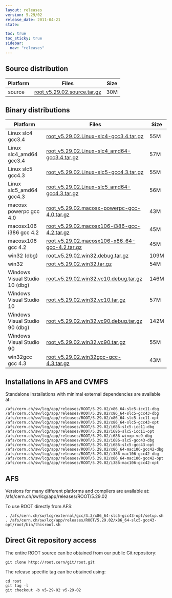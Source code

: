 ```yaml
---
layout: releases
version: 5.29/02
release_date: 2011-04-21
state:

toc: true
toc_sticky: true
sidebar:
  nav: "releases"
---
```



## Source distribution

| Platform       | Files | Size |
|-----------|-------|-----|
| source | [root_v5.29.02.source.tar.gz](https://root.cern/download/root_v5.29.02.source.tar.gz) |  30M |


## Binary distributions

| Platform       | Files | Size |
|-----------|-------|-----|
| Linux slc4 gcc3.4 | [root_v5.29.02.Linux-slc4-gcc3.4.tar.gz](https://root.cern/download/root_v5.29.02.Linux-slc4-gcc3.4.tar.gz) |  55M |
| Linux slc4_amd64 gcc3.4 | [root_v5.29.02.Linux-slc4_amd64-gcc3.4.tar.gz](https://root.cern/download/root_v5.29.02.Linux-slc4_amd64-gcc3.4.tar.gz) |  57M |
| Linux slc5 gcc4.3 | [root_v5.29.02.Linux-slc5-gcc4.3.tar.gz](https://root.cern/download/root_v5.29.02.Linux-slc5-gcc4.3.tar.gz) |  55M |
| Linux slc5_amd64 gcc4.3 | [root_v5.29.02.Linux-slc5_amd64-gcc4.3.tar.gz](https://root.cern/download/root_v5.29.02.Linux-slc5_amd64-gcc4.3.tar.gz) |  56M |
| macosx powerpc gcc 4.0 | [root_v5.29.02.macosx-powerpc-gcc-4.0.tar.gz](https://root.cern/download/root_v5.29.02.macosx-powerpc-gcc-4.0.tar.gz) |  43M |
| macosx106 i386 gcc 4.2 | [root_v5.29.02.macosx106-i386-gcc-4.2.tar.gz](https://root.cern/download/root_v5.29.02.macosx106-i386-gcc-4.2.tar.gz) |  45M |
| macosx106 gcc 4.2 | [root_v5.29.02.macosx106-x86_64-gcc-4.2.tar.gz](https://root.cern/download/root_v5.29.02.macosx106-x86_64-gcc-4.2.tar.gz) |  45M |
| win32 (dbg) | [root_v5.29.02.win32.debug.tar.gz](https://root.cern/download/root_v5.29.02.win32.debug.tar.gz) | 109M |
| win32 | [root_v5.29.02.win32.tar.gz](https://root.cern/download/root_v5.29.02.win32.tar.gz) |  54M |
| Windows Visual Studio 10 (dbg) | [root_v5.29.02.win32.vc10.debug.tar.gz](https://root.cern/download/root_v5.29.02.win32.vc10.debug.tar.gz) | 146M |
| Windows Visual Studio 10 | [root_v5.29.02.win32.vc10.tar.gz](https://root.cern/download/root_v5.29.02.win32.vc10.tar.gz) |  57M |
| Windows Visual Studio 90 (dbg) | [root_v5.29.02.win32.vc90.debug.tar.gz](https://root.cern/download/root_v5.29.02.win32.vc90.debug.tar.gz) | 142M |
| Windows Visual Studio 90 | [root_v5.29.02.win32.vc90.tar.gz](https://root.cern/download/root_v5.29.02.win32.vc90.tar.gz) |  55M |
| win32gcc gcc 4.3 | [root_v5.29.02.win32gcc-gcc-4.3.tar.gz](https://root.cern/download/root_v5.29.02.win32gcc-gcc-4.3.tar.gz) |  43M |



## Installations in AFS and CVMFS
Standalone installations with minimal external dependencies are available at:
~~~
/afs/cern.ch/sw/lcg/app/releases/ROOT/5.29.02/x86_64-slc5-icc11-dbg
/afs/cern.ch/sw/lcg/app/releases/ROOT/5.29.02/x86_64-slc5-gcc43-dbg
/afs/cern.ch/sw/lcg/app/releases/ROOT/5.29.02/x86_64-slc5-icc11-opt
/afs/cern.ch/sw/lcg/app/releases/ROOT/5.29.02/x86_64-slc5-gcc43-opt
/afs/cern.ch/sw/lcg/app/releases/ROOT/5.29.02/i686-slc5-icc11-dbg
/afs/cern.ch/sw/lcg/app/releases/ROOT/5.29.02/i686-slc5-icc11-opt
/afs/cern.ch/sw/lcg/app/releases/ROOT/5.29.02/i686-winxp-vc9-dbg
/afs/cern.ch/sw/lcg/app/releases/ROOT/5.29.02/i686-slc5-gcc43-dbg
/afs/cern.ch/sw/lcg/app/releases/ROOT/5.29.02/i686-slc5-gcc43-opt
/afs/cern.ch/sw/lcg/app/releases/ROOT/5.29.02/x86_64-mac106-gcc42-dbg
/afs/cern.ch/sw/lcg/app/releases/ROOT/5.29.02/i386-mac106-gcc42-dbg
/afs/cern.ch/sw/lcg/app/releases/ROOT/5.29.02/x86_64-mac106-gcc42-opt
/afs/cern.ch/sw/lcg/app/releases/ROOT/5.29.02/i386-mac106-gcc42-opt
~~~

## AFS
Versions for many different platforms and compilers are available at:
/afs/cern.ch/sw/lcg/app/releases/ROOT/5.29.02

To use ROOT directly from AFS:
~~~
. /afs/cern.ch/sw/lcg/external/gcc/4.3/x86_64-slc5-gcc43-opt/setup.sh
. /afs/cern.ch/sw/lcg/app/releases/ROOT/5.29.02/x86_64-slc5-gcc43-opt/root/bin/thisroot.sh
~~~

## Direct Git repository access
The entire ROOT source can be obtained from our public Git repository:

~~~
git clone http://root.cern/git/root.git
~~~
The release specific tag can be obtained using:
~~~
cd root
git tag -l
git checkout -b v5-29-02 v5-29-02
~~~
